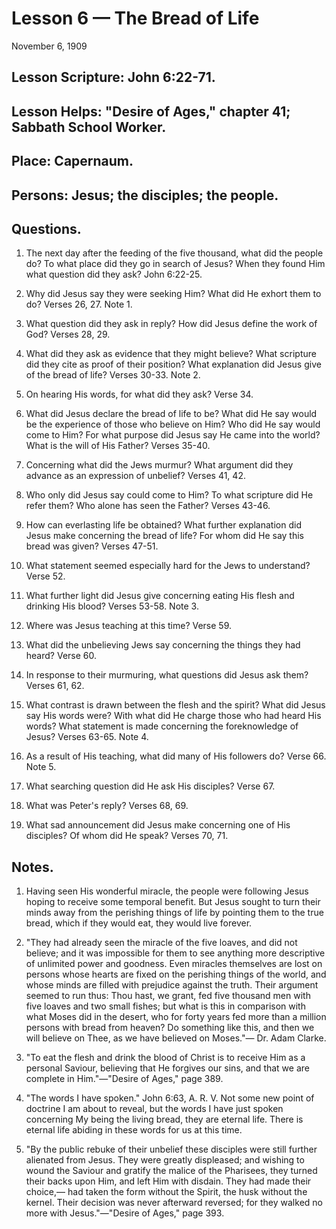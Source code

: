 # Lesson 6 — The Bread of Life

November 6, 1909

## Lesson Scripture: John 6:22-71.
## Lesson Helps: "Desire of Ages," chapter 41; Sabbath School Worker.

## Place: Capernaum.
## Persons: Jesus; the disciples; the people.

## Questions.

1. The next day after the feeding of the five thousand, what did the people do? To what place did they go in search of Jesus? When they found Him what question did they ask? John 6:22-25.

2. Why did Jesus say they were seeking Him? What did He exhort them to do? Verses 26, 27. Note 1.

3. What question did they ask in reply? How did Jesus define the work of God? Verses 28, 29.

4. What did they ask as evidence that they might believe? What scripture did they cite as proof of their position? What explanation did Jesus give of the bread of life? Verses 30-33. Note 2.

5. On hearing His words, for what did they ask? Verse 34.

6. What did Jesus declare the bread of life to be? What did He say would be the experience of those who believe on Him? Who did He say would come to Him? For what purpose did Jesus say He came into the world? What is the will of His Father? Verses 35-40.

7. Concerning what did the Jews murmur? What argument did they advance as an expression of unbelief? Verses 41, 42.

8. Who only did Jesus say could come to Him? To what scripture did He refer them? Who alone has seen the Father? Verses 43-46.

9. How can everlasting life be obtained? What further explanation did Jesus make concerning the bread of life? For whom did He say this bread was given? Verses 47-51.

10. What statement seemed especially hard for the Jews to understand? Verse 52.

11. What further light did Jesus give concerning eating His flesh and drinking His blood? Verses 53-58. Note 3.

12. Where was Jesus teaching at this time? Verse 59.

13. What did the unbelieving Jews say concerning the things they had heard? Verse 60.

14. In response to their murmuring, what questions did Jesus ask them? Verses 61, 62.

15. What contrast is drawn between the flesh and the spirit? What did Jesus say His words were? With what did He charge those who had heard His words? What statement is made concerning the foreknowledge of Jesus? Verses 63-65. Note 4.

16. As a result of His teaching, what did many of His followers do? Verse 66. Note 5.

17. What searching question did He ask His disciples? Verse 67.

18. What was Peter's reply? Verses 68, 69.

19. What sad announcement did Jesus make concerning one of His disciples? Of whom did He speak? Verses 70, 71.

## Notes.

1. Having seen His wonderful miracle, the people were following Jesus hoping to receive some temporal benefit. But Jesus sought to turn their minds away from the perishing things of life by pointing them to the true bread, which if they would eat, they would live forever.

2. "They had already seen the miracle of the five loaves, and did not believe; and it was impossible for them to see anything more descriptive of unlimited power and goodness. Even miracles themselves are lost on persons whose hearts are fixed on the perishing things of the world, and whose minds are filled with prejudice against the truth. Their argument seemed to run thus: Thou hast, we grant, fed five thousand men with five loaves and two small fishes; but what is this in comparison with what Moses did in the desert, who for forty years fed more than a million persons with bread from heaven? Do something like this, and then we will believe on Thee, as we have believed on Moses."— Dr. Adam Clarke.

3. "To eat the flesh and drink the blood of Christ is to receive Him as a personal Saviour, believing that He forgives our sins, and that we are complete in Him."—"Desire of Ages," page 389.

4. "The words I have spoken." John 6:63, A. R. V. Not some new point of doctrine I am about to reveal, but the words I have just spoken concerning My being the living bread, they are eternal life. There is eternal life abiding in these words for us at this time.

5. "By the public rebuke of their unbelief these disciples were still further alienated from Jesus. They were greatly displeased; and wishing to wound the Saviour and gratify the malice of the Pharisees, they turned their backs upon Him, and left Him with disdain. They had made their choice,— had taken the form without the Spirit, the husk without the kernel. Their decision was never afterward reversed; for they walked no more with Jesus."—"Desire of Ages," page 393.